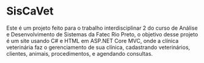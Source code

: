 # SisCaVet
Este é um projeto feito para o trabalho interdisciplinar 2 do curso de Análise e Desenvolvimento de Sistemas da Fatec Rio Preto, 
o objetivo desse projeto é um site usando C# e HTML em ASP.NET Core MVC, onde a clínica veterinária faz o gerenciamento de sua clínica, 
cadastrando veterinários, clientes, animais, procedimentos, e agendando consultas.
